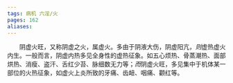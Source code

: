 ```yaml
---
tags: 病机 六淫/火
pages: 162
aliases: 
---
```

&emsp;&emsp;阴虚火旺，又称阴虚之火，属虚火。多由于阴液大伤，阴虚阳亢，<dfn>则</dfn>虚热虚火内生。一般而言，阴虚内热多见全身性的虚热征象。如五心烦热、骨蒸潮热、面部烘热、消瘦、盗汗、舌红少苔、脉细数无力等；<dfn>而</dfn>阴虚火旺，多见集中于机体某一部位的火热征象，如虚火上炎所致的牙痛、齿衄、咽痛、颧红等。